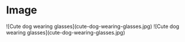 # Image

<tabs>

<tab title='Result in browser' >
![Cute dog wearing glasses](cute-dog-wearing-glasses.jpg)
</tab>

<tab title='Markup in .md file' >
<code-block language="markdown">
![Cute dog wearing glasses](cute-dog-wearing-glasses.jpg)
</code-block>
</tab>

</tabs>